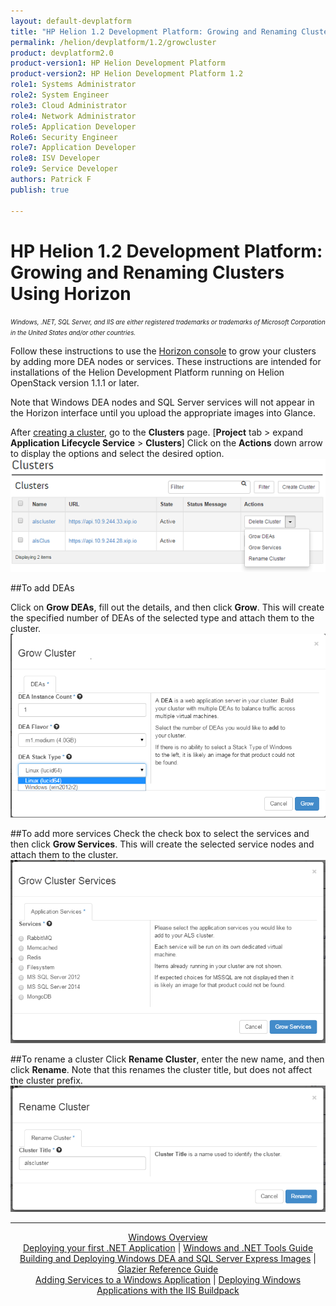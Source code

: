 ```yaml
---
layout: default-devplatform
title: "HP Helion 1.2 Development Platform: Growing and Renaming Clusters Using Horizon"
permalink: /helion/devplatform/1.2/growcluster
product: devplatform2.0
product-version1: HP Helion Development Platform
product-version2: HP Helion Development Platform 1.2
role1: Systems Administrator 
role2: System Engineer
role3: Cloud Administrator
role4: Network Administrator
role5: Application Developer
Role6: Security Engineer
role7: Application Developer 
role8: ISV Developer
role9: Service Developer
authors: Patrick F
publish: true

---
```

<!--UNDER REVISION-->
# HP Helion 1.2 Development Platform: Growing and Renaming Clusters Using Horizon

<span style="font-size:70%">*Windows, .NET, SQL Server, and IIS are either registered trademarks or trademarks of Microsoft Corporation in the United States and/or other countries.*</span>

Follow these instructions to use the [Horizon console](https://horizon.hpcloud.com/) to grow your clusters by adding more DEA nodes or services. These instructions are intended for installations of the Helion Development Platform running on Helion OpenStack version 1.1.1 or later.

Note that Windows DEA nodes and SQL Server services will not appear in the Horizon interface until you upload the appropriate images into Glance.

After [creating a cluster](/helion/devplatform/1.2/deploy/), go to the **Clusters** page. [**Project** tab > expand **Application Lifecycle Service** > **Clusters**]
Click on the **Actions** down arrow to display the options and select the desired option.<br /><img src="media/growcluster1.png"/><br />

 
##To add DEAs

Click on **Grow DEAs**, fill out the details, and then click **Grow**. This will create the specified number of DEAs of the selected type and attach them to the cluster.<br /><img src="media/growcluster2.png"/>
 
##To add more services
Check the check box to select the services and then click **Grow Services**. This will create the selected service nodes and attach them to the cluster.<br /><img src="media/growcluster3.png"/>

##To rename a cluster
Click **Rename Cluster**, enter the new name, and then click **Rename**. Note that this renames the cluster title, but does not affect the cluster prefix. <br /><img src="media/growcluster4.png"/>


---
<div align="center"><a href="/helion/devplatform/1.2/windows/">Windows Overview</a> </div>
<div align="center"> <a href="/helion/devplatform/1.2/windows/deployingnet/">Deploying your first .NET Application</a> | <a href="/helion/devplatform/1.2/windows/tools_guide/">Windows and .NET Tools Guide</a> </div>
<div align="center"> <a href="/helion/devplatform/1.2/windows/building_windows/">Building and Deploying Windows DEA and SQL Server Express Images</a> | <a href="/helion/devplatform/1.2/windows/glazier/">Glazier Reference Guide</a></div>
<div align="center"><a href="/helion/devplatform/1.2/windows/adding_services/">Adding Services to a Windows Application</a> | <a href="/helion/devplatform/1.2/windows/buildpack/">Deploying Windows Applications with the IIS Buildpack</a></div>